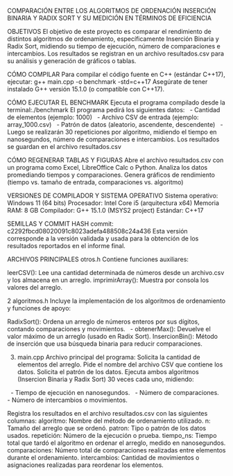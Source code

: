 COMPARACIÓN ENTRE LOS ALGORITMOS DE ORDENACIÓN INSERCIÓN BINARIA Y RADIX SORT Y SU MEDICIÓN EN TÉRMINOS DE EFICIENCIA

OBJETIVOS
El objetivo de este proyecto es comparar el rendimiento de distintos algoritmos de ordenamiento, específicamente Inserción Binaria y Radix Sort, midiendo su tiempo de ejecución, número de comparaciones e intercambios. Los resultados se registran en un archivo resultados.csv para su  análisis y generación de gráficos o tablas.

CÓMO COMPILAR
Para compilar el código fuente en C++ (estándar C++17), ejecutar: g++ main.cpp -o benchmark -std=c++17
Asegúrate de tener instalado G++ versión 15.1.0 (o compatible con C++17).

CÓMO EJECUTAR EL BENCHMARK
Ejecuta el programa compilado desde la terminal:./benchmark
El programa pedirá los siguientes datos:
 	- Cantidad de elementos (ejemplo: 1000)
 	- Archivo CSV de entrada (ejemplo: array_1000.csv)
 	- Patrón de datos (aleatorio, ascendente, descendente)
 	- Luego se realizarán 30 repeticiones por algoritmo, midiendo el tiempo en nanosegundos, número de comparaciones e intercambios.
Los resultados se guardan en el archivo resultados.csv

CÓMO REGENERAR TABLAS Y FIGURAS
Abre el archivo resultados.csv con un programa como Excel, LibreOffice Calc o Python.
Analiza los datos promediando tiempos y comparaciones.
Genera gráficos de rendimiento (tiempo vs. tamaño de entrada, comparaciones vs. algoritmo)

VERSIONES DE COMPILADOR Y SISTEMA OPERATIVO
Sistema operativo: 	Windows 11 (64 bits)
Procesador: 		    Intel Core i5 (arquitectura x64)
Memoria RAM: 		    8 GB
Compilador: 		    G++ 15.1.0 (MSYS2 project)
Estándar: 		      C++17

SEMILLAS Y COMMIT HASH
commit: c2292fbcd08020091c8023adefa488508c24a436
Esta versión corresponde a la versión validada y usada para la obtención de los resultados reportados en el informe final.

ARCHIVOS PRINCIPALES
otros.h
Contiene funciones auxiliares:

leerCSV(): 		Lee una cantidad determinada de números desde un archivo.csv y los almacena en un arreglo.
imprimirArray():	Muestra por consola los valores del arreglo.

2 algoritmos.h
Incluye la implementación de los algoritmos de ordenamiento y funciones de apoyo:

RadixSort(): 		  Ordena un arreglo de números enteros por sus dígitos, contando comparaciones y movimientos.
 	- obtenerMax(): Devuelve el valor máximo de un arreglo (usado en Radix Sort).
InsercionBin(): 	Método de inserción que usa búsqueda binaria para reducir comparaciones.

3. main.cpp
Archivo principal del programa:
Solicita la cantidad de elementos del arreglo.
Pide el nombre del archivo CSV que contiene los datos.
Solicita el patrón de los datos.
Ejecuta ambos algoritmos (Insercion Binaria y Radix Sort) 30 veces cada uno, midiendo:

 	- Tiempo de ejecución en nanosegundos.
 	- Número de comparaciones.
 	- Número de intercambios o movimientos.

Registra los resultados en el archivo resultados.csv con las siguientes columnas:
algoritmo: 		    Nombre del método de ordenamiento utilizado.
n: 			          Tamaño del arreglo que se ordenó.
patron: 		      Tipo o patrón de los datos usados.
repetición: 		  Número de la ejecución o prueba.
tiempo_ns: 		    Tiempo total que tardó el algoritmo en ordenar el arreglo, medido en nanosegundos.
comparaciones:		Número total de comparaciones realizadas entre elementos durante el ordenamiento.
intercambios:		  Cantidad de movimientos o asignaciones realizadas para reordenar los elementos.
